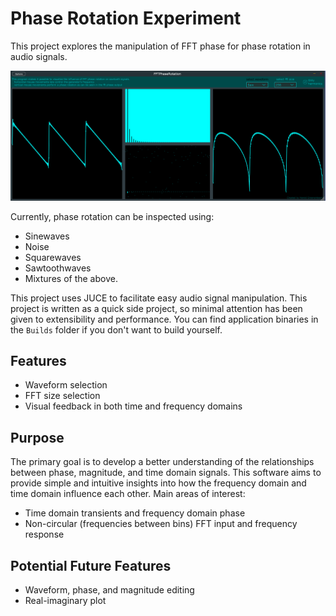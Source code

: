 # Phase Rotation Experiment

This project explores the manipulation of FFT phase for phase rotation in audio signals.

![Screenshot](./screenshot.png "Screenshot")

Currently, phase rotation can be inspected using:
- Sinewaves
- Noise
- Squarewaves
- Sawtoothwaves
- Mixtures of the above.

This project uses JUCE to facilitate easy audio signal manipulation. This project is written as a quick side project, so minimal attention has been given to extensibility and performance. You can find application binaries in the `Builds` folder if you don't want to build yourself.

## Features
- Waveform selection
- FFT size selection
- Visual feedback in both time and frequency domains

## Purpose
The primary goal is to develop a better understanding of the relationships between phase, magnitude, and time domain signals. This software aims to provide simple and intuitive insights into how the frequency domain and time domain influence each other. Main areas of interest:
- Time domain transients and frequency domain phase
- Non-circular (frequencies between bins) FFT input and frequency response

## Potential Future Features
- Waveform, phase, and magnitude editing
- Real-imaginary plot
